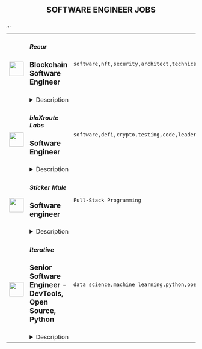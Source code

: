 <div align="center"><h2>SOFTWARE ENGINEER JOBS</h2></div><table><tr>
                <td width="100" height="100" rowspan="2">
                    <img src="https://remoteok.com/assets/img/jobs/1e2256f9bf871143281db833bbfa4da11671693884.png" width="38px" height="auto">
                </td>
                <td width="300">
                    <h5>Recur</h5>
                    <h3>Blockchain Software Engineer</h3>
                </td>
                <td width="300">
                    <code>software,nft,security,architect,technical,testing,code,serverless,typescript,node,lead,senior,go,engineer,engineering</code>
                </td>
                <td width="200">
                <text>1 days ago</text>
                </td>
                <td width="100" rowspan="2">
                <a href="https://remoteOK.com/remote-jobs/remote-blockchain-software-engineer-recur-167894" align="right" target="_blank">Apply</a>
                </td>
            </tr>
            <tr>
                <td colspan="3">
                <details><summary>Description</summary>
                <div class="section page-centered">
<div class="section page-centered">
<p><span style="font-weight:400;">RECUR is looking for a senior level software engineer to help architect and build our NFT platform from the ground up.  Your focus will be on blockchain technology, integration of various blockchain networks, how we mint, swap, and generally transact in a NFT blockchain agnostic environment.</span></p>
<p><strong>What do we at RECUR believe makes a great engineering team? </strong></p>
<p><strong>Here are our core beliefs:   </strong></p>
<ul>
<li style="font-weight:400;"><span style="font-weight:400;">Itâs important to have team members that care about the teamâs results more than their own individual achievements</span></li>
<li style="font-weight:400;"><span style="font-weight:400;">Itâs important for leadership to be tolerant of making mistakes</span></li>
<li style="font-weight:400;"><span style="font-weight:400;">Itâs important that the team members help, teach, and mentor one another</span></li>
<li style="font-weight:400;"><span style="font-weight:400;">Itâs important not to place blame on individuals when things go bad but instead to evaluate as a team how we do it better the next time</span></li>
<li style="font-weight:400;"><span style="font-weight:400;">Itâs important to be clear on what that mission is and minimize the distractions on the teams executing on that mission</span></li>
<li style="font-weight:400;"><span style="font-weight:400;">Small teams execute better than big ones, empower small teams with ownership and minimize the dependencies between them</span></li>
<li style="font-weight:400;"><span style="font-weight:400;">Itâs important to encourage self-directed innovation</span></li>
</ul>
<h4><strong>What you will do at RECUR</strong></h4>
<ul>
<li style="font-weight:400;"><span style="font-weight:400;">Architect and code small components to large systems</span></li>
<li style="font-weight:400;"><span style="font-weight:400;">Drive decisions on what technologies we use and the software practices we adopt </span></li>
<li style="font-weight:400;"><span style="font-weight:400;">Be a technical lead on small to large sized projects</span></li>
<li style="font-weight:400;"><span style="font-weight:400;">Work on a small agile team of software engineers and product managers</span></li>
<li style="font-weight:400;"><span style="font-weight:400;">Coach less experienced teammates to become better software engineers</span></li>
<li style="font-weight:400;"><span style="font-weight:400;">Set an example and define our standards for how we code and deliver our software</span></li>
<li style="font-weight:400;"><span style="font-weight:400;">Help us grow our team of talented software engineers</span></li>
</ul>
<h4><strong>What you bring to RECUR</strong></h4>
<ul>
<li style="font-weight:400;"><span style="font-weight:400;">You have 10+ years of experience developing software</span></li>
<li style="font-weight:400;"><span style="font-weight:400;">You have experience building and deploying software in the cloud, preferably AWS</span></li>
<li style="font-weight:400;"><span style="font-weight:400;">You have built and maintained highly scalable and reliable internet applications or platforms accessed by hundreds of thousands of users on a daily basis</span></li>
<li style="font-weight:400;"><span style="font-weight:400;">You have designed and maintained highly transactional databases that store lots of data and handle heavy loads</span></li>
<li style="font-weight:400;"><span style="font-weight:400;">You are an expert TypeScript developer</span></li>
<li style="font-weight:400;"><span style="font-weight:400;">You are an experienced technical lead, that can direct and guide a team of engineers through building platforms/products and solving big, complex, open ended problems</span></li>
<li style="font-weight:400;"><span style="font-weight:400;">You have developed and built blockchain solutions (integrating with blockchain node APIs, developed smart contracts, or been part of a blockchain project team)</span></li>
<li style="font-weight:400;">
<span style="font-weight:400;">You have experience building and maintaining ecommerce, payment, auction, trading platforms, or similar </span><strong>where security and keeping customer funds safe is imperative</strong>
</li>
<li style="font-weight:400;"><span style="font-weight:400;">You know how to break down a big, complex problem into smaller components and coordinate your team to iteratively deliver high quality software </span></li>
<li style="font-weight:400;"><span style="font-weight:400;">You have a passion for testing your code through unit testing and automation </span></li>
<li style="font-weight:400;"><span style="font-weight:400;">You strive to be a productive engineer and use the latest tools and techniques to achieve this goal</span></li>
<li style="font-weight:400;"><span style="font-weight:400;">You have experience building applications with node.js, preferably as serverless services, especially with Typescript.</span></li>
<li style="font-weight:400;"><span style="font-weight:400;">You are a legally eligible to work in the USA or Canada</span></li>
</ul>
<p><strong>Benefits & Perks</strong></p>
<ul>
<li style="font-weight:400;"><span style="font-weight:400;">Company sponsored Health, Dental and Vision Benefits</span></li>
<li style="font-weight:400;"><span style="font-weight:400;">4 weeks paid vacation, 10 company holidays and paid parental leave</span></li>
<li style="font-weight:400;"><span style="font-weight:400;">Equity in RECUR</span></li>
<li style="font-weight:400;"><span style="font-weight:400;">Industry focused lunch and learns, company swag and the and flexibility to get the tooling you need to do your best work</span></li>
<li style="font-weight:400;"><span style="font-weight:400;">The chance to work with incredibly passionate people on a mission to shape an industry!</span></li>
<li style="font-weight:400;"><span style="font-weight:400;">This is a completely remote role and can work anywhere in the US</span></li>
</ul>
</div>
</div><br/><br/>Please mention the word **POSH** and tag RNzQuOTguMjI4LjExMg== when applying to show you read the job post completely (#RNzQuOTguMjI4LjExMg==). This is a beta feature to avoid spam applicants. Companies can search these words to find applicants that read this and see they're human.
                </details>
                </td>
            </tr>,<tr>
                <td width="100" height="100" rowspan="2">
                    <img src="https://remoteok.com/assets/img/jobs/d21a3addeeebec3e68412cdf7d7dc4e31671693826.png" width="38px" height="auto">
                </td>
                <td width="300">
                    <h5>bloXroute Labs</h5>
                    <h3>Software Engineer</h3>
                </td>
                <td width="300">
                    <code>software,defi,crypto,testing,code,leader,reliability,go,healthcare,engineer,engineering,backend</code>
                </td>
                <td width="200">
                <text>1 days ago</text>
                </td>
                <td width="100" rowspan="2">
                <a href="https://remoteOK.com/remote-jobs/remote-software-engineer-bloxroute-labs-167885" align="right" target="_blank">Apply</a>
                </td>
            </tr>
            <tr>
                <td colspan="3">
                <details><summary>Description</summary>
                <div><b style="font-size:18px;">ABOUT BLOXROUTE </b></div><div><br></div><div>bloXroute is the "Flash Boys" for DeFi. It created the first and only high performance blockchain distribution network (BDN) with the best solution for Ethereum, BSC, and Polygon. The bloXroute BDN and DeFi trading tools allow its users to win at crypto trading. The BDN utilizes a global network of servers optimized for network performance.  Nodes access this network through open source gateways and users can access it through the bloXroute public-API. </div><div><br></div><div>The BDN network propagates blockchain transactions and blocks closer to the speed of light. It provides traders with the speed and reliability required for crypto transactions. bloXroute is the leader in mempool services, block streaming and anything Defi performance. The BDN also allow blockchains to scale by speeding the time it takes to communicate the current state. The BDN fast communication reduce the blocksâ size and frequency limits. This is true for all consensus mechanisms, including Proof of Stake, Proof of Work, and DAGs.</div><div><br></div><div>We encourage you to apply even if you don't match all of the qualifications listed. </div><p></p><h4>Responsibilities </h4><p></p><p></p><ul>
<li>Improve (suggest and implement) the speed of the BDN (Blockchain Distribution Network) based on the blockchain protocol, network and consensus model </li>
<li>Create offerings that leverage the speed of the data that passes through the blockchain distribution network </li>
<li>Integrate our core systems with other blockchains such as Ethereum, Binance Smart Chain, Polygon, Solana and other future blockchains on the roadmap </li>
<div><br></div>
</ul><p></p><h4>Requirements </h4><p></p><p></p><ul>
<li>At least 5 years of experience with designing, building, testing and implementing highly scalable and distributed backend systems </li>
<li>3+ years experience in Blockchain </li>
<li>2+ years experience in Blockchain propagation, consensus (one of the following networks: Ethereum, Binance Smart Chain, Polygon and Solana) </li>
<li>Expertise using Go language </li>
<li>Creative, independent, can do attitude, and a great team player </li>
<li>Ability to read, modify blockchain core code (geth, bor, prysm, ...)</li>
</ul><div><b style="font-size:18px;">BENEFITS </b></div><div><br></div><div>bloXroute Labs offers competitive salaries, stock options, company paid healthcare benefits, 401k, unlimited PTO, remote work option and more. The benefits may vary based on global locations. We built a highly skilled team of business and engineering minds who are working on complex and innovative projects.</div><br/><br/>Please mention the word **ADORABLE** and tag RNzQuOTguMjI4LjExMg== when applying to show you read the job post completely (#RNzQuOTguMjI4LjExMg==). This is a beta feature to avoid spam applicants. Companies can search these words to find applicants that read this and see they're human.
                </details>
                </td>
            </tr>,<tr>
                <td width="100" height="100" rowspan="2">
                    <img src="https://wwr-pro.s3.amazonaws.com/logos/0018/9371/logo.gif" width="38px" height="auto">
                </td>
                <td width="300">
                    <h5>Sticker Mule</h5>
                    <h3> Software engineer</h3>
                </td>
                <td width="300">
                    <code>Full-Stack Programming</code>
                </td>
                <td width="200">
                <text>62 days ago</text>
                </td>
                <td width="100" rowspan="2">
                <a href="https://weworkremotely.com/remote-jobs/sticker-mule-software-engineer-1" align="right" target="_blank">Apply</a>
                </td>
            </tr>
            <tr>
                <td colspan="3">
                <details><summary>Description</summary>
                <img src="https://we-work-remotely.imgix.net/logos/0018/9371/logo.gif?ixlib=rails-4.0.0&w=50&h=50&dpr=2&fit=fill&auto=compress" />

<p>
  <strong>Headquarters:</strong> New York, NY
    <br /><strong>URL:</strong> <a href="https://www.stickermule.com/careers">https://www.stickermule.com/careers</a>
</p>

<div><strong>About Sticker Mule</strong></div><div>Sticker Mule is the Internet's most "kick ass" brand. We are privately-owned, profitable, and powered by a  globally distributed team who cares deeply about delivering a great customer experience at the highest technical standards. Our software team operates from 17 countries, and we're always looking for more exceptional engineers.</div><div><br></div><div><a href="https://www.stickermule.com/about"><strong>See more about our teams here</strong></a></div><div><br></div><div><strong>We offer</strong></div><div>1. Remote work with flexible schedules</div><div>2. Varied, interesting technical challenges to solve</div><div>3. A fun "no bullshit" work environment</div><div><br></div><div><strong>We like you to know</strong></div><div>1. Docker</div><div>2. NextJS</div><div>3. React</div><div>4. NodeJS</div><div>5. GraphQL</div><div>6. Postgres</div><div>7. Redis</div><div>8. Familiarity with Ruby</div><div>9. Excellent communication skills (English)</div><div>10. Degree in Computer Science or equivalent practical experience<br><br><strong>Challenges</strong>
</div><div>1. Improve and expand our React shared components gallery</div><div>2. Migrate a large Rails code base to JavaScript front-ends and back-ends</div><div>3. Maintain optimal front-end performance on desktop and mobile</div><div><br></div><div><strong>Compensation and benefits</strong></div><div>1. $112,000/yr</div><div>2. $20,000 signing bonus</div><div>3. 28 vacation days (+ holidays based on your country of residence) </div>

<p><strong>To apply:</strong> <a href="https://weworkremotely.com/remote-jobs/sticker-mule-software-engineer-1">https://weworkremotely.com/remote-jobs/sticker-mule-software-engineer-1</a></p>

                </details>
                </td>
            </tr>,<tr>
                <td width="100" height="100" rowspan="2">
                    <img src="https://remotive.com/job/1187421/logo" width="38px" height="auto">
                </td>
                <td width="300">
                    <h5>Iterative</h5>
                    <h3>Senior Software Engineer - Front-end, Typescript</h3>
                </td>
                <td width="300">
                    <code>backend,git,machine learning,python</code>
                </td>
                <td width="200">
                <text>17 days ago</text>
                </td>
                <td width="100" rowspan="2">
                <a href="https://remotive.com/remote-jobs/software-dev/senior-software-engineer-front-end-typescript-1187421" align="right" target="_blank">Apply</a>
                </td>
            </tr>
            <tr>
                <td colspan="3">
                <details><summary>Description</summary>
                <p>The ML tools ecosystem is what JS space was 10 years ago: there’s a clear need for better tools, frameworks, and open standards. <span class="notion-enable-hover" style="font-style: italic;">ITERATIVE</span> is already a well known company in this fast-evolving space with a big, engaged open-source community. Please consider joining our <span class="notion-enable-hover" style="font-style: italic;">remote-first team</span> if you love open-source, if you’re interested in building dev tools and simplifying the lives of many, many developers in ML.</p>
<p><span style="font-weight: 600; color: #000000; letter-spacing: 0.75px;"><br class="Apple-interchange-newline">Job Description</span></p>
<p>We’re seeking<span class="notion-enable-hover" style="font-weight: 600;"> </span><span class="notion-enable-hover">TypeScript front-end engineers to build our</span><span class="notion-enable-hover"> <a href="https://studio.iterative.ai/" rel="nofollow" style="font-weight: 600;">SaaS product</a> and a</span><span class="notion-enable-hover" style="font-weight: 600;"> VS Code UI</span> (to be open sourced soon!) for our popular machine learning tools: <a class="notion-link-token notion-enable-hover" href="http://dvc.org/" rel="nofollow" style="cursor: pointer; overflow-wrap: break-word;" target="_blank"><span class="link-annotation-unknown-block-id--1168671846" style="border-bottom-width: 0.05em; border-color: rgba(55, 53, 47, 0.4); opacity: 0.7;">DVC</span></a> (9k+ <span style="line-height: 1em; white-space: nowrap; ">⭐</span>on GitHub) and <a class="notion-link-token notion-enable-hover" href="http://cml.dev/" rel="nofollow" style="cursor: pointer; overflow-wrap: break-word;" target="_blank"><span class="link-annotation-unknown-block-id--2051758088" style="border-bottom-width: 0.05em; border-color: rgba(55, 53, 47, 0.4); opacity: 0.7;">CML</span></a> (3k+ <span style="line-height: 1em; white-space: nowrap; ">⭐</span> on GitHub).</p>
<p><span style="color: var(--remotive-chocolate);">If you have experience with dev tools like GitHub, UI plugins for Git, etc., you should have some sense what the project is like (if not, check our <a href="https://iterative.ai/" rel="nofollow">site</a>).</span></p>
<p> </p>
<p class="h3">Tech Stack</p>
<ul>
<li>TypeScript</li>
</ul>
<ul>
<li>Node</li>
</ul>
<ul>
<li>React</li>
</ul>
<ul>
<li>Python (on the backend)</li>
</ul>
<p> </p>
<p class="h3">Must have</p>
<ul>
<li>Strong TS/JS/Node experience (5+ years)</li>
</ul>
<ul>
<li>Excellent communication skills and a positive mindset 🤗</li>
</ul>
<ul>
<li>Initiative to help shape the engineering practices, products, and culture of a young startup</li>
</ul>
<p><br><br></p>
<p class="h3">Nice to have</p>
<ul>
<li>Python or open source experience - good to have</li>
</ul>
<ul>
<li>Some domain knowledge (DS/ML understanding) - an advantage</li>
</ul>
<p> </p>
<img src="https://remotive.com/job/track/1187421/blank.gif?source=public_api" alt=""/>
                </details>
                </td>
            </tr>,<tr>
                <td width="100" height="100" rowspan="2">
                    <img src="https://remotive.com/job/1187416/logo" width="38px" height="auto">
                </td>
                <td width="300">
                    <h5>Iterative</h5>
                    <h3>Senior Software Engineer  - DevTools, Open Source, Python</h3>
                </td>
                <td width="300">
                    <code>data science,machine learning,python,open source</code>
                </td>
                <td width="200">
                <text>17 days ago</text>
                </td>
                <td width="100" rowspan="2">
                <a href="https://remotive.com/remote-jobs/software-dev/senior-software-engineer-devtools-open-source-python-1187416" align="right" target="_blank">Apply</a>
                </td>
            </tr>
            <tr>
                <td colspan="3">
                <details><summary>Description</summary>
                <p><strong>Job Description</strong></p>
<p>Strong Python knowledge and excellent coding culture (standards, unit test, etc) are required. Alternatively, strong skill in other languages along with some knowledge of Python is also acceptable.</p>
<p><br><br></p>
<div class="h3">Responsibilities</div>
<ul>
<li>Discuss and research issues, features, new products.</li>
</ul>
<ul>
<li>Write code (see some <a class="postings-link" href="https://github.com/iterative/dvc/pulls?q=is%3Apr+is%3Aclosed" rel="nofollow"><strong>PR examples</strong></a>).</li>
</ul>
<ul>
<li>Write docs if needed for your code (see this <a class="postings-link" href="https://github.com/iterative/dvc.org" rel="nofollow"><strong>repo</strong></a>).</li>
</ul>
<ul>
<li>Being actively involved with the community - talk to users on Github, Discord, forum.</li>
</ul>
<p><br><br></p>
<div class="h3">Must have</div>
<ul>
<li>Motivation and interest</li>
</ul>
<ul>
<li>Remote work self-discipline</li>
</ul>
<ul>
<li>Excellent communication skills - clear, constructive, and respectful dialog with other team members, community.</li>
</ul>
<ul>
<li>Can focus and deliver a task w/o constantly switching to other stuff - respect team's planning, deadlines, etc</li>
</ul>
<p><br><br></p>
<div class="h3">Great to have</div>
<ul>
<li>Experience working remotely</li>
</ul>
<ul>
<li>Open source contributions or experience of maintaining, developing an open source project</li>
</ul>
<ul>
<li>System programming experience - kernel, databases, etc.</li>
</ul>
<ul>
<li>Machine learning or data science experience</li>
</ul>
<img src="https://remotive.com/job/track/1187416/blank.gif?source=public_api" alt=""/>
                </details>
                </td>
            </tr></table>